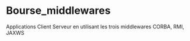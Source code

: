 # Bourse_middlewares
Applications Client Serveur en utilisant les trois middlewares CORBA, RMI, JAXWS
